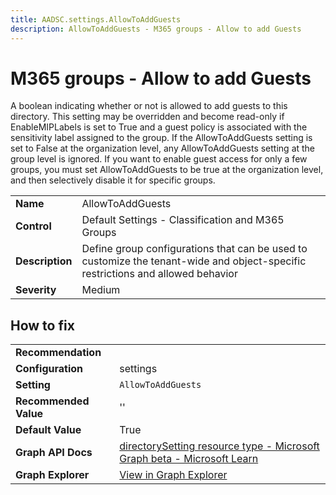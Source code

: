 ```yaml
---
title: AADSC.settings.AllowToAddGuests
description: AllowToAddGuests - M365 groups - Allow to add Guests
---
```


# M365 groups - Allow to add Guests

A boolean indicating whether or not is allowed to add guests to this directory. This setting may be overridden and become read-only if EnableMIPLabels is set to True and a guest policy is associated with the sensitivity label assigned to the group. If the AllowToAddGuests setting is set to False at the organization level, any AllowToAddGuests setting at the group level is ignored. If you want to enable guest access for only a few groups, you must set AllowToAddGuests to be true at the organization level, and then selectively disable it for specific groups.

| | |
|-|-|
| **Name** | AllowToAddGuests |
| **Control** | Default Settings - Classification and M365 Groups |
| **Description** | Define group configurations that can be used to customize the tenant-wide and object-specific restrictions and allowed behavior |
| **Severity** | Medium |

## How to fix
| | |
|-|-|
| **Recommendation** |  |
| **Configuration** | settings |
| **Setting** | `AllowToAddGuests` |
| **Recommended Value** | '' |
| **Default Value** | True |
| **Graph API Docs** | [directorySetting resource type - Microsoft Graph beta - Microsoft Learn](https://learn.microsoft.com/en-us/graph/api/resources/directorysetting) |
| **Graph Explorer** | [View in Graph Explorer](https://developer.microsoft.com/en-us/graph/graph-explorer?request=settings&method=GET&version=beta&GraphUrl=https://graph.microsoft.com) |



